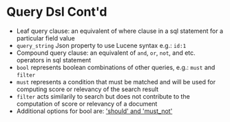 # Query Dsl Cont'd

* Leaf query clause: an equivalent of where clause in a sql statement for a particular field value
* `query_string` Json property to use Lucene syntax e.g.: `id:1`
* Compound query clause: an equivalent of `and`, `or`, `not`, and etc. operators in sql statement
* `bool` represents boolean combinations of other queries, e.g.: `must` and `filter`
* `must` represents a condition that must be matched and will be used for computing score or relevancy of the search result
* `filter` acts similarily to search but does not contribute to the computation of score or relevancy of a document
* Additional options for bool are: ['should' and 'must\_not'](https://www.elastic.co/guide/en/elasticsearch/reference/current/query-dsl-bool-query.html)




